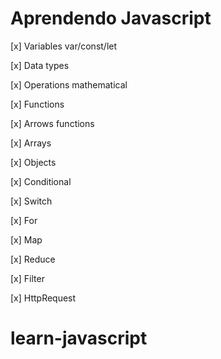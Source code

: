 # Aprendendo Javascript

[x] Variables var/const/let

[x] Data types

[x] Operations mathematical

[x] Functions

[x] Arrows functions

[x] Arrays

[x] Objects

[x] Conditional

[x] Switch

[x] For

[x] Map

[x] Reduce

[x] Filter

[x] HttpRequest
# learn-javascript
